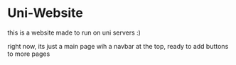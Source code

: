 # Uni-Website

this is a website made to run on uni servers :)

right now, its just a main page wih a navbar at the top, ready to add buttons to more pages

